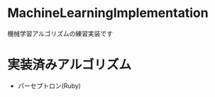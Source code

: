 MachineLearningImplementation
=============================

機械学習アルゴリズムの練習実装です

# 実装済みアルゴリズム

* パーセプトロン(Ruby)

